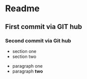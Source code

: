 # Readme

## First commit via GIT hub

### Second commit via Git hub

- section one 
- section two 
* paragraph one
* paragraph **two**



